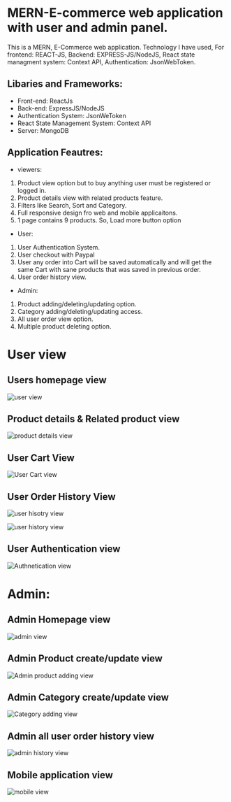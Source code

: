 # MERN-E-commerce web application with user and admin panel.

This is a MERN, E-Commerce web application. Technology I have used, For frontend: REACT-JS, Backend: EXPRESS-JS/NodeJS, React state managment system: Context API, Authentication: JsonWebToken.

## Libaries and Frameworks:
- Front-end: ReactJs
- Back-end: ExpressJS/NodeJS
- Authentication System: JsonWeToken
- React State Management System: Context API
- Server: MongoDB

## Application Feautres:
- viewers:
1. Product view option but to buy anything user must be registered or logged in.
2. Product details view with related products feature.
3. Filters like Search, Sort and Category.
4. Full responsive design fro web and mobile applicaitons.
5. 1 page contains 9 products. So, Load more button option

- User:
1. User Authentication System.
2. User checkout with Paypal
3. User any order into Cart will be saved automatically and will get the same Cart with sane products that was saved in previous order.
4. User order history view.

- Admin:
1. Product adding/deleting/updating option.
2. Category adding/deleting/updating access.
3. All user order view option.
4. Multiple product deleting option.

# User view
## Users homepage view
![user view](https://user-images.githubusercontent.com/77459327/108920265-91cbfb80-765e-11eb-8cee-af3b3b3ad086.png)

## Product details & Related product view

![product details view](https://user-images.githubusercontent.com/77459327/108920320-aa3c1600-765e-11eb-9179-f5abc68a62bb.png)

## User Cart View

![User Cart view](https://user-images.githubusercontent.com/77459327/108920438-d8215a80-765e-11eb-8d2c-aafa672f4bb6.png)

## User Order History View

![user hisotry view](https://user-images.githubusercontent.com/77459327/108920489-ebccc100-765e-11eb-8e86-1b372ca1ad94.png)

![user history view](https://user-images.githubusercontent.com/77459327/108920495-ef604800-765e-11eb-866b-ad1842aaec87.png)

## User Authentication view

![Authnetication view](https://user-images.githubusercontent.com/77459327/108920501-f1c2a200-765e-11eb-877b-ef39a72a5762.png)

# Admin:
## Admin Homepage view
![admin view](https://user-images.githubusercontent.com/77459327/108920575-14ed5180-765f-11eb-860f-642a5e11ffe5.png)

## Admin Product create/update view
![Admin product adding view](https://user-images.githubusercontent.com/77459327/108920584-17e84200-765f-11eb-8bcc-f6f4a6314065.png)
## Admin Category create/update view
![Category adding view](https://user-images.githubusercontent.com/77459327/108920591-1a4a9c00-765f-11eb-952c-465ffc2604b0.png)
## Admin all user order history view
![admin history view](https://user-images.githubusercontent.com/77459327/108920612-25053100-765f-11eb-8e05-20f2db4562bd.png)
## Mobile application view
![mobile view](https://user-images.githubusercontent.com/77459327/108920631-2cc4d580-765f-11eb-9b04-afba1073c50a.png)








